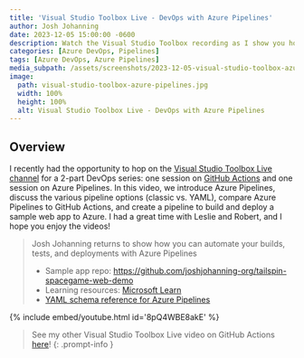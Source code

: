```yaml
---
title: 'Visual Studio Toolbox Live - DevOps with Azure Pipelines'
author: Josh Johanning
date: 2023-12-05 15:00:00 -0600
description: Watch the Visual Studio Toolbox recording as I show you how you can automate your builds, tests, and deployments with Azure Pipelines
categories: [Azure DevOps, Pipelines]
tags: [Azure DevOps, Azure Pipelines]
media_subpath: /assets/screenshots/2023-12-05-visual-studio-toolbox-azure-pipelines
image:
  path: visual-studio-toolbox-azure-pipelines.jpg
  width: 100%
  height: 100%
  alt: Visual Studio Toolbox Live - DevOps with Azure Pipelines
---
```


## Overview

I recently had the opportunity to hop on the [Visual Studio Toolbox Live channel](https://www.youtube.com/@visualstudio/streams) for a 2-part DevOps series: one session on [GitHub Actions](/posts/visual-studio-toolbox-github-actions/) and one session on Azure Pipelines. In this video, we introduce Azure Pipelines, discuss the various pipeline options (classic vs. YAML), compare Azure Pipelines to GitHub Actions, and create a pipeline to build and deploy a sample web app to Azure. I had a great time with Leslie and Robert, and I hope you enjoy the videos!

> Josh Johanning returns to show how you can automate your builds, tests, and deployments with Azure Pipelines
>
> - Sample app repo: https://github.com/joshjohanning-org/tailspin-spacegame-web-demo
> - Learning resources: [Microsoft Learn](https://learn.microsoft.com/en-us/training/browse/?terms=azure%20pipelines&resource_type=learning%20path)
> - [YAML schema reference for Azure Pipelines](https://learn.microsoft.com/en-us/azure/devops/pipelines/yaml-schema/?view=azure-pipelines)

{% include embed/youtube.html id='8pQ4WBE8akE' %}

> See my other Visual Studio Toolbox Live video on GitHub Actions [here](/posts/visual-studio-toolbox-github-actions/)!
{: .prompt-info }

